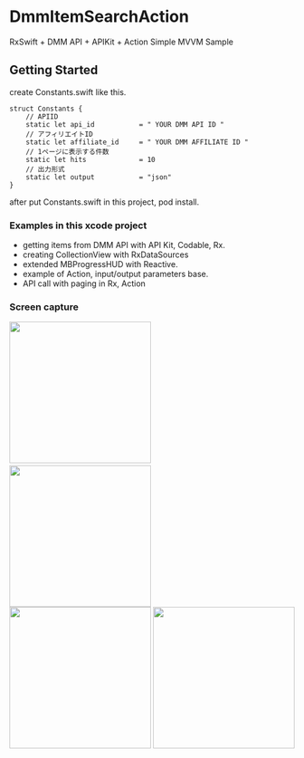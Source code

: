 # DmmItemSearchAction

RxSwift + DMM API + APIKit + Action  Simple MVVM Sample

## Getting Started
create Constants.swift like this.
```
struct Constants {
    // APIID
    static let api_id           = " YOUR DMM API ID "
    // アフィリエイトID
    static let affiliate_id     = " YOUR DMM AFFILIATE ID "
    // 1ページに表示する件数
    static let hits             = 10
    // 出力形式
    static let output           = "json"
}
```
after put Constants.swift in this project, pod install.

### Examples in this xcode project
- getting items from DMM API with API Kit, Codable, Rx.
- creating CollectionView with RxDataSources
- extended MBProgressHUD with Reactive.
- example of Action, input/output parameters base.
- API call with paging in Rx, Action

### Screen capture
<div>
<img src="https://user-images.githubusercontent.com/6063541/72665368-3e46b180-3a4b-11ea-8c65-24922ac7cc70.png" width="250">
　
<img src="https://user-images.githubusercontent.com/6063541/72665419-a85f5680-3a4b-11ea-8c74-d9c65991665a.png" width="250">
</div>

<div>
<img src="https://user-images.githubusercontent.com/6063541/72665397-73530400-3a4b-11ea-95f1-48411756291d.png" width="250">
    
<img src="https://user-images.githubusercontent.com/6063541/72665436-d93f8b80-3a4b-11ea-8688-b00e54503242.png" width="250">
</div>
